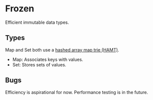 # Frozen

Efficient immutable data types.

## Types

Map and Set both use a [hashed array map trie
(HAMT)](https://en.wikipedia.org/wiki/Hash_array_mapped_trie).

- Map: Associates keys with values.
- Set: Stores sets of values.

## Bugs

Efficiency is aspirational for now. Performance testing is in the future.
